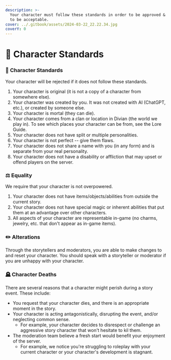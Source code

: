 ```yaml
---
description: >-
  Your character must follow these standards in order to be approved & continue
  to be acceptable.
cover: ../.gitbook/assets/2024-03-22_22.22.34.jpg
coverY: 0
---
```


# 📙 Character Standards

### 📙 **Character Standards**

Your character will be rejected if it does not follow these standards.

1. Your character is original (it is not a copy of a character from somewhere else).
2. Your character was created by you. It was not created with AI (ChatGPT, etc.), or created by someone else.
3. Your character is mortal (they can die).
4. Your character comes from a clan or location in Divian (the world we play in). To see which places your character can be from, see the Lore Guide.
5. Your character does not have split or multiple personalities.
6. Your character is not perfect -- give them flaws.
7. Your character does not share a name with you (in any form) and is separate from your real personality.
8. Your character does not have a disability or affliction that may upset or offend players on the server.

### **⚖️ Equality**

We require that your character is not overpowered.

1. Your character does not have items/objects/abilities from outside the current story.
2. Your character does not have special magic or inherent abilities that put them at an advantage over other characters.
3. All aspects of your character are representable in-game (no charms, jewelry, etc. that don't appear as in-game items).

### **✏️ Alterations**

Through the storytellers and moderators, you are able to make changes to and reset your character. You should speak with a storyteller or moderator if you are unhappy with your character.

### 🪦 Character Deaths

There are several reasons that a character might perish during a story event. These include:

* You request that your character dies, and there is an appropriate moment in the story.
* Your character is acting antagonistically, disrupting the event, and/or neglecting common sense.
  * For example, your character decides to disrespect or challenge an aggressive story character that won't hesitate to kil them.
* The moderation team believe a fresh start would benefit your enjoyment of the server.
  * For example, we notice you're struggling to roleplay with your current character or your character's development is stagnant.
